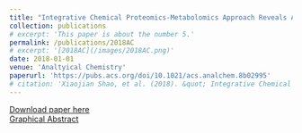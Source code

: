 ```yaml
---
title: "Integrative Chemical Proteomics-Metabolomics Approach Reveals Acaca/Acacb as Direct Molecular Targets of PFOA"
collection: publications
# excerpt: 'This paper is about the number 5.'
permalink: /publications/2018AC
# excerpt: '[2018AC](/images/2018AC.png)'
date: 2018-01-01
venue: 'Analtyical Chemistry'
paperurl: 'https://pubs.acs.org/doi/10.1021/acs.analchem.8b02995'
# citation: 'Xiaojian Shao, et al. (2018). &quot; Integrative Chemical Proteomics-Metabolomics Approach Reveals Acaca/Acacb as Direct Molecular Targets of PFOA.&quot; <i>Analtyical Chemistry</i>. 1(1).'
---
```


[Download paper here](https://rocketjishao.github.io/files/2018AC.pdf)  
[Graphical Abstract](/images/2018AC.png)

